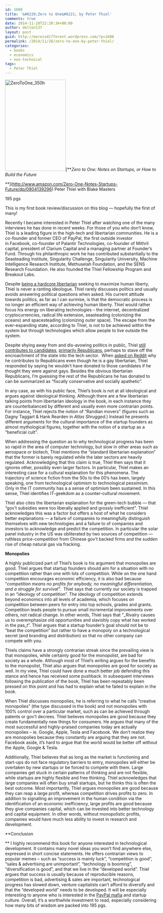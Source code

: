 ```yaml
---
id: 1608
title: '&#8220;Zero to One&#8221; by Peter Thiel'
comments: true
date: 2014-11-28T22:20:34+00:00
author: delton137
layout: post
guid: http://moreisdifferent.wordpress.com/?p=1608
permalink: /2014/11/28/zero-to-one-by-peter-thiel/
categories:
  - books
  - economics
  - non-technical
tags:
  - Peter Thiel
---
```

[<img class=" size-medium wp-image-1627 alignright" src="http://www.moreisdifferent.com/wp-content/uploads/2014/11/zerotoone_350h.jpg?w=199" alt="ZeroToOne_350h" width="199" height="300" srcset="http://www.moreisdifferent.com/wp-content/uploads/2014/11/zerotoone_350h.jpg 233w, http://www.moreisdifferent.com/wp-content/uploads/2014/11/zerotoone_350h-200x300.jpg 200w" sizes="(max-width: 199px) 100vw, 199px" />](http://www.moreisdifferent.com/wp-content/uploads/2014/11/zerotoone_350h.jpg)[**_Zero to One: Notes on Startups, or How to Build the Future_

**](http://www.amazon.com/Zero-One-Notes-Startups-Future/dp/0804139296) Peter Thiel with Blake Masters

195 pgs

This is my first book review/discussion on this blog &#8212; hopefully the first of many!

Recently I became interested in Peter Thiel after watching one of the many interviews he has done in recent weeks. For those of you who don&#8217;t know, Thiel is a leading figure in the high-tech and libertarian communities. He is a co-founder and former CEO of PayPal, the first outside investor in Facebook, co-founder of Palantir Technologies, co-founder of Mithril capital, president of Clarium Capital and a managing partner at Founder&#8217;s Fund. Through his philanthropic work he has contributed substantially to the Seasteading Institute, Singularity Challenge, Singularity University, Machine Intelligence Research Institute, Methuselah Foundation, and the SENS Research Foundation. He also founded the Thiel Fellowship Program and Breakout Labs.

<!--more-->



Despite [being a hardcore libertarian](http://www.cato-unbound.org/2009/04/13/peter-thiel/education-libertarian) seeking to maximize human liberty, Thiel is never a ranting ideologue. Thiel rarely discusses politics and usually avoids answering political questions when asked. His current attitude towards politics, as far as I can surmise, is that the democratic process is no longer an efficient way of achieving human liberty. Thiel would rather focus his energy on liberating technologies &#8211; the internet, decentralized cryptocurrencies, radical life extension, seasteading (colonizing the oceans) and spacesteading (colonizing outer space). The escape from the ever-expanding state, according to Thiel, is not to be achieved within the system but through technologies which allow people to live outside the system.

Despite shying away from and dis-avowing politics in public, Thiel [still contributes to candidates](http://www.mercurynews.com/business/ci_26666183/peter-thiel-wields-political-influence-gop), [primarily Republicans](en.wikipedia.org/wiki/Peter_Thiel#Support_for_political_activism), perhaps to stave off the encroachment of the state into the tech sector.  When [asked on Reddit](http://www.reddit.com/r/IAmA/comments/2g4g95/peter_thiel_technology_entrepreneur_and_investor) why he contributes to Republicans even though he is a gay libertarian, Thiel responded by saying he wouldn&#8217;t have donated to those candidates if he thought they were against gays. Besides the obvious libertarian Republicans, I&#8217;m guessing the rest of the Republicans he has donated to can be summarized as &#8220;fiscally conservative and socially apathetic&#8221;.

In any case, as with his public face, Thiel&#8217;s book is not at all ideological and argues against ideological thinking. Although there are a few libertarian talking points from libertarian ideology in the book, in each instance they are counterbalanced by different and usually even more contrarian points. For instance, Thiel rejects the notion of &#8220;Randian movers&#8221; (figures such as Dagny Taggart & Hank Rearden in _Atlas Shrugged_.) Instead he presents different arguments for the cultural importance of the startup founders as almost mythological figures, together with the notion of a startup as a &#8220;beneficial cult&#8221;.

When addressing the question as to why technological progress has been so rapid in the area of computer technology, but slow in other areas such as aerospace or biotech, Thiel mentions the &#8220;standard libertarian explanation&#8221; that the former is barely regulated while the later sectors are heavily regulated. Acknowledging that this claim is true, Thiel then says that it ignores other, possibly even larger factors. In particular, Thiel makes an interesting case for a cultural explanation for this phenomena. The trajectory of science fiction from the 50s to the 00&#8217;s has been, largely speaking, one from technological optimism to technological pessimism. Only in the IT community has a a sense of optimism been sustained. In this sense, Thiel identifies IT-geekdom as a counter-cultural movement.

Thiel also cites the libertarian explanation for the green-tech bubble &#8212; that &#8220;gov&#8217;t subsidies were too liberally applied and grossly inefficient&#8221;. Thiel acknowledges this was a factor but offers a host of what he considers better explanations &#8212; a failure of companies to meaningfully distinguish themselves with new technologies and a failure to of companies and investors to acknowledge and predict the competition. In particular the solar panel industry in the US was obliterated by two sources of competition &#8212; ruthless price-competition from Chinese gov&#8217;t backed firms and the sudden rise of cheap natural gas via fracking.

**Monopolies**

A highly publicized part of Thiel&#8217;s book is his argument that monopolies are good. Thiel argues that startup founders should aim for a situation with no competition rather than one with lots of competition. While on the one hand competition encourages economic efficiency, it is also bad because &#8220;_competition means no profits for anybody, no meaningful differentiation, and a struggle for survival&#8221;._  Thiel says that currently our society is trapped in an &#8220;ideology of competition&#8221;. The ideology of competition extends beyond economics into all levels of academia, which focuses on competition between peers for entry into top schools, grades and grants. Competition leads people to pursue small incremental improvements over others, not radical change. In other words, Thiel says that &#8220;_Rivalry causes us to overemphasize old opportunities and slavishly copy what has worked in the pas_t&#8221;. Thiel argues that a startup founder&#8217;s goal should not be to &#8220;beat the competition&#8221; but rather to have a monopoly on a technological secret (and branding and distribution) so that no other company can compete with you.

Thiels claims have a strongly contrarian streak since the prevailing view is that monopolies, while certainly good for the monopolist, are bad for society as a whole. Although most of Thiel&#8217;s writing argues for the benefits to the monopolist, Thiel also argues that monopolies are good for society as well. In my view, Thiel could have done a much better job defending this stance and hence has received some pushback. In subsequent interviews following the publication of the book, Thiel has been repeatably been pressed on this point and has had to explain what he failed to explain in the book.

When Thiel discusses monopolies, he is referring to what he calls &#8220;creative monopolies&#8221; (the type discussed in the book) and not monopolies with 100% control over a particular market, such as can be achieved through patents or gov&#8217;t decrees. Thiel believes monopolies are good because they create fundamentally new things for consumers. He argues that many of the most successful and highly-praised companies today are actually monopolies &#8211; ie. Google, Apple, Tesla and Facebook. We don&#8217;t realize they are monopolies because they constantly are arguing that they are not. Facebook aside, it&#8217;s hard to argue that the world would be better off without the Apple, Google & Tesla.

Additionally, Thiel believes that as long as the market is functioning and start-ups do not face regulatory barriers to entry, monopolies will either be overtaken by new startups or be forced to compete with them. Large companies get stuck in certain patterns of thinking and are not flexible, while startups are highly flexible and free thinking. Thiel acknowledges that large companies will often buy small startups, but he thinks this is often the best outcome. Most importantly, Thiel argues monopolies are good because they can reap a large profit, whereas competition drives profits to zero. In addition to signalling an improvement in the human condition via the identification of an economic inefficiency, large profits are good because they give companies capital, which can be invested into better technology and capital equipment. In other words, without monopolistic profits, companies would have much less ability to invest in research and development.

**Conclusion

** I highly recommend this book for anyone interested in technological development. It contains many novel ideas you won&#8217;t find anywhere else, expressed in short concise statements. He offers contrarian views to popular memes &#8211; such as &#8220;success is mainly luck&#8221;, &#8220;competition is good&#8221;, &#8220;sales & advertising are unimportant&#8221;, &#8220;technology is booming&#8221;, &#8220;diversification is good&#8221;, and that we live in the &#8220;developed world&#8221;. Thiel argues that success is usually because of reproducible reasons, competition is bad, advertising & sales are important, technological progress has slowed down, venture capitalists can&#8217;t afford to diversify and that the &#8220;developed world&#8221; needs to be developed. It will be especially interesting to anyone who is interested in the [PayPal mafia](http://www.google.com/url?sa=t&rct=j&q=&esrc=s&source=web&cd=2&cad=rja&uact=8&ved=0CCgQjBAwAQ&url=http%3A%2F%2Fen.wikipedia.org%2Fwiki%2FPayPal_Mafia&ei=6O94VPLWOcecgwSCloTYDA&usg=AFQjCNHxRMdeig6s86KwRTwcYYiBDZ4C0g&sig2=7jmi7yX04Pz9Q596TbKHog&bvm=bv.80642063,d.eXY) and startup culture. Overall, it&#8217;s a worthwhile investment to read, especially considering how many bits of wisdom are packed into 195 pgs.
